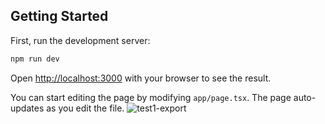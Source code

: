 ## Getting Started

First, run the development server:

```bash
npm run dev
```

Open [http://localhost:3000](http://localhost:3000) with your browser to see the result.

You can start editing the page by modifying `app/page.tsx`. The page auto-updates as you edit the file.
![test1-export](https://github.com/caoboyeehaw/sample-labs/assets/70660848/aaa8b874-ee99-46a5-a026-470c16f95c6e)
